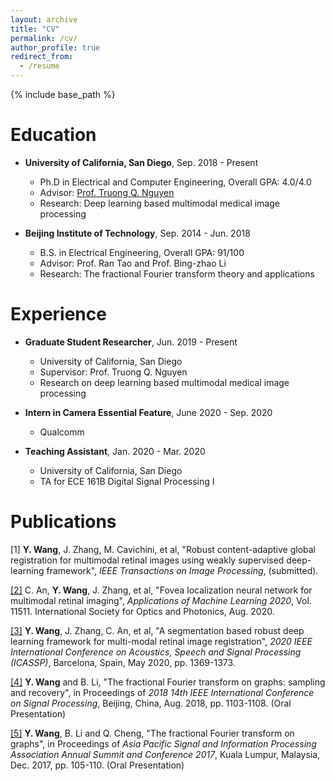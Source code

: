```yaml
---
layout: archive
title: "CV"
permalink: /cv/
author_profile: true
redirect_from:
  - /resume
---
```


{% include base_path %}

Education
======
* **University of California, San Diego**, Sep. 2018 - Present
  * Ph.D in Electrical and Computer Engineering, Overall GPA: 4.0/4.0
  * Advisor: [Prof. Truong Q. Nguyen](http://jacobsschool.ucsd.edu/faculty/faculty_bios/index.sfe?fmp_recid=48)
  * Research: Deep learning based multimodal medical image processing

* **Beijing Institute of Technology**, Sep. 2014 - Jun. 2018
  * B.S. in Electrical Engineering, Overall GPA: 91/100
  * Advisor: Prof. Ran Tao and Prof. Bing-zhao Li 
  * Research: The fractional Fourier transform theory and applications


Experience
======
* **Graduate Student Researcher**, Jun. 2019 - Present
  * University of California, San Diego
  * Supervisor: Prof. Truong Q. Nguyen
  * Research on deep learning based multimodal medical image processing

* **Intern in Camera Essential Feature**, June 2020 - Sep. 2020
  * Qualcomm
  
* **Teaching Assistant**, Jan. 2020 - Mar. 2020
  * University of California, San Diego
  * TA for ECE 161B Digital Signal Processing I
  

Publications
======

[1] **Y. Wang**, J. Zhang, M. Cavichini, et al, "Robust content-adaptive global registration for multimodal retinal images using weakly supervised deep-learning framework", *IEEE Transactions on Image Processing*, (submitted).

[[2]](https://doi.org/10.1117/12.2569858)  C. An, **Y. Wang**, J. Zhang, et al, "Fovea localization neural network for multimodal retinal imaging", *Applications of Machine Learning 2020*, Vol. 11511. International Society for Optics and Photonics, Aug. 2020.

[[3]](/publication/2020-05-Segmentation_retina_registration) **Y. Wang**, J. Zhang, C. An, et al, "A segmentation based robust deep learning framework for multi-modal retinal image registration", *2020 IEEE International Conference on Acoustics, Speech and Signal Processing (ICASSP)*, Barcelona, Spain, May 2020, pp. 1369-1373.

[[4]](/publication/2018-07-GFRFT_samp) **Y. Wang** and B. Li, "The fractional Fourier transform on graphs: sampling and recovery", in Proceedings of *2018 14th IEEE International Conference on Signal Processing*, Beijing, China, Aug. 2018, pp. 1103-1108. (Oral Presentation)

[[5]](/publication/2017-12-GFRFT) **Y. Wang**, B. Li and Q. Cheng, "The fractional Fourier transform on graphs", in Proceedings of *Asia Pacific Signal and Information Processing Association Annual Summit and Conference 2017*, Kuala Lumpur, Malaysia, Dec. 2017, pp. 105-110. (Oral Presentation)
